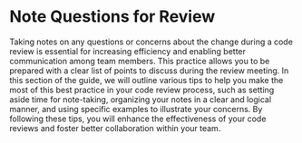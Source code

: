 # Note Questions for Review

Taking notes on any questions or concerns about the change during a code review is essential for increasing efficiency and enabling better communication among team members. This practice allows you to be prepared with a clear list of points to discuss during the review meeting. In this section of the guide, we will outline various tips to help you make the most of this best practice in your code review process, such as setting aside time for note-taking, organizing your notes in a clear and logical manner, and using specific examples to illustrate your concerns. By following these tips, you will enhance the effectiveness of your code reviews and foster better collaboration within your team.